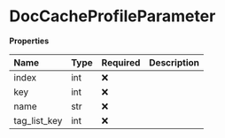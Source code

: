 # DocCacheProfileParameter

**Properties**

| Name         | Type | Required | Description |
| :----------- | :--- | :------- | :---------- |
| index        | int  | ❌       |             |
| key          | int  | ❌       |             |
| name         | str  | ❌       |             |
| tag_list_key | int  | ❌       |             |

